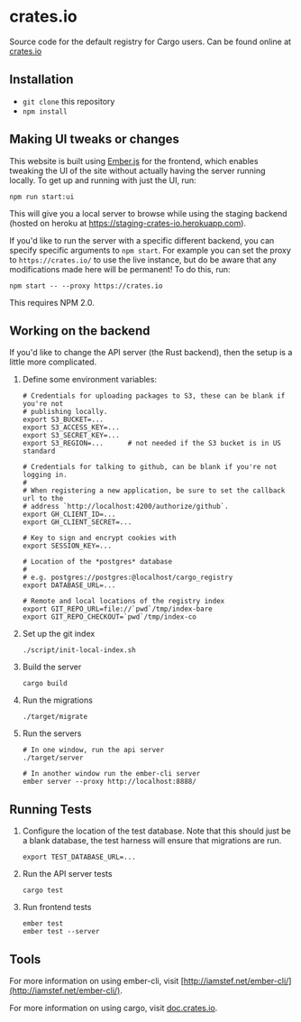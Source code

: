 # crates.io

Source code for the default registry for Cargo users. Can be found online at
[crates.io][crates-io]

[crates-io]: https://crates.io

## Installation

* `git clone` this repository
* `npm install`

## Making UI tweaks or changes

This website is built using [Ember.js](http://emberjs.com/) for the frontend,
which enables tweaking the UI of the site without actually having the server
running locally. To get up and running with just the UI, run:

```
npm run start:ui
```

This will give you a local server to browse while using the staging backend
(hosted on heroku at https://staging-crates-io.herokuapp.com).

If you'd like to run the server with a specific different backend, you can specify specific arguments to `npm start`. For example you can set the proxy to `https://crates.io/` to use the live instance, but do be aware that any modifications made here will be permanent! To do this, run:

```
npm start -- --proxy https://crates.io
```

This requires NPM 2.0.

## Working on the backend

If you'd like to change the API server (the Rust backend), then the setup is a
little more complicated.

1. Define some environment variables:

    ```
    # Credentials for uploading packages to S3, these can be blank if you're not
    # publishing locally.
    export S3_BUCKET=...
    export S3_ACCESS_KEY=...
    export S3_SECRET_KEY=...
    export S3_REGION=...      # not needed if the S3 bucket is in US standard

    # Credentials for talking to github, can be blank if you're not logging in.
    #
    # When registering a new application, be sure to set the callback url to the
    # address `http://localhost:4200/authorize/github`.
    export GH_CLIENT_ID=...
    export GH_CLIENT_SECRET=...

    # Key to sign and encrypt cookies with
    export SESSION_KEY=...

    # Location of the *postgres* database
    #
    # e.g. postgres://postgres:@localhost/cargo_registry
    export DATABASE_URL=...

    # Remote and local locations of the registry index
    export GIT_REPO_URL=file://`pwd`/tmp/index-bare
    export GIT_REPO_CHECKOUT=`pwd`/tmp/index-co
    ```

2. Set up the git index

    ```
    ./script/init-local-index.sh
    ```

3. Build the server

    ```
    cargo build
    ```

4. Run the migrations

    ```
    ./target/migrate
    ```

5. Run the servers

    ```
    # In one window, run the api server
    ./target/server

    # In another window run the ember-cli server
    ember server --proxy http://localhost:8888/
    ```

## Running Tests

1. Configure the location of the test database. Note that this should just be a
   blank database, the test harness will ensure that migrations are run.

    ```
    export TEST_DATABASE_URL=...
    ```

2. Run the API server tests

    ```
    cargo test
    ```

3. Run frontend tests

    ```
    ember test
    ember test --server
    ```

## Tools

For more information on using ember-cli, visit
[http://iamstef.net/ember-cli/](http://iamstef.net/ember-cli/).

For more information on using cargo, visit
[doc.crates.io](http://doc.crates.io/).
